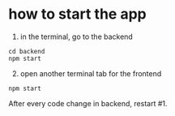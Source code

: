 # how to start the app

1. in the terminal, go to the backend
```
cd backend
npm start
```

2. open another terminal tab for the frontend
```
npm start
```

After every code change in backend, restart #1.